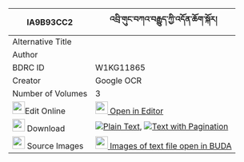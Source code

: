 |IA9B93CC2|འབྲི་གུང་བཀའ་བརྒྱུད་ཀྱི་འདོན་ཆོག་སྐོར། 
| --- | --- 
|Alternative Title |
|Author | 
|BDRC ID | W1KG11865
|Creator | Google OCR
|Number of Volumes| 3
|<img width="25" src="https://img.icons8.com/color/25/000000/edit-property.png">Edit Online| [<img width="25" src="https://avatars.githubusercontent.com/u/45091458?s=200&v=4"> Open in Editor](http://editor.openpecha.org/IA9B93CC2)
|<img width="25" src="https://img.icons8.com/fluent/48/000000/download-2.png"/>  Download | [![](https://img.icons8.com/color/20/000000/txt.png)Plain Text](https://github.com/Openpecha/IA9B93CC2/releases/download/v1/drigung_ka_gyu_kyi_donchok_kor_plain_IA9B93CC2.zip), [![](https://img.icons8.com/color/20/000000/txt.png)Text with Pagination](https://github.com/Openpecha/IA9B93CC2/releases/download/v1/drigung_ka_gyu_kyi_donchok_kor_pages_IA9B93CC2.zip)
|<img width="25" src="https://img.icons8.com/plasticine/100/000000/pictures-folder.png"/>  Source Images | [<img width="25" src="https://library.bdrc.io/icons/BUDA-small.svg"> Images of text file open in BUDA](https://library.bdrc.io/show/bdr:W1KG11865)